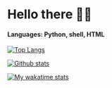 # Hello there 👋🏻

#### Languages: Python, shell, HTML

[![Top Langs](https://github-readme-stats.vercel.app/api/top-langs/?username=MCotocel&langs_count=15)](https://github.com/MCotocel/github-readme-stats&langs_count=15)

[![Github stats](https://github-readme-stats.vercel.app/api?username=MCotocel&show_icons=true)](https://github.com/MCotocel/github-readme-stats&show_icons=true)

[![My wakatime stats](https://github-readme-stats.vercel.app/api/wakatime?username=12_Seconds)](https://github.com/MCotocel/github-readme-stats)
